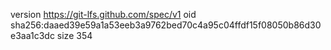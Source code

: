 version https://git-lfs.github.com/spec/v1
oid sha256:daaed39e59a1a53eeb3a9762bed70c4a95c04ffdf15f08050b86d30e3aa1c3dc
size 354

